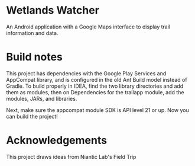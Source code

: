 # Wetlands Watcher

An Android application with a Google Maps interface to display trail information and data.

# Build notes
This project has dependencies with the Google Play Services and AppCompat library, and is configured in the old Ant Build model instead of Gradle. To build properly in IDEA, find the two library directories and add them as modules, then on Dependencies for the trailapp module, add the modules, JARs, and libraries.

Next, make sure the appcompat module SDK is API level 21 or up. Now you can build the project!

# Acknowledgements
This project draws ideas from Niantic Lab's Field Trip